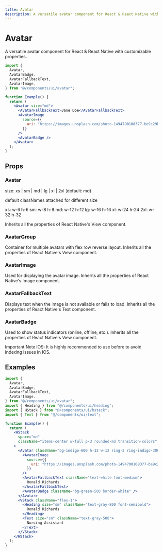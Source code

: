 ```yaml
---
title: Avatar
description: A versatile avatar component for React & React Native with customizable properties.
---
```


# Avatar

A versatile avatar component for React & React Native with customizable properties.

```jsx
import {
  Avatar,
  AvatarBadge,
  AvatarFallbackText,
  AvatarImage,
} from "@/components/ui/avatar";

function Example() {
  return (
    <Avatar size="md">
      <AvatarFallbackText>Jane Doe</AvatarFallbackText>
      <AvatarImage
        source={{
          uri: "https://images.unsplash.com/photo-1494790108377-be9c29b29330?ixlib=rb-1.2.1&ixid=MnwxMjA3fDB8MHxwaG90by1wYWdlfHx8fGVufDB8fHx8&auto=format&fit=crop&w=687&q=80",
        }}
      />
      <AvatarBadge />
    </Avatar>
  );
}
```

## Props

### Avatar

size: xs | sm | md | lg | xl | 2xl (default: md)

default classNames attached for different size

xs: w-6 h-6
sm: w-8 h-8
md: w-12 h-12
lg: w-16 h-16
xl: w-24 h-24
2xl: w-32 h-32

Inherits all the properties of React Native's View component.

### AvatarGroup

Container for multiple avatars with flex row reverse layout.
Inherits all the properties of React Native's View component.

### AvatarImage

Used for displaying the avatar image.
Inherits all the properties of React Native's Image component.

### AvatarFallbackText

Displays text when the image is not available or fails to load.
Inherits all the properties of React Native's Text component.

### AvatarBadge

Used to show status indicators (online, offline, etc.).
Inherits all the properties of React Native's View component.

Important Note
IOS: It is highly recommended to use <AvatarFallbackText /> before <AvatarImage /> to avoid indexing issues in IOS.

## Examples

```jsx
import {
  Avatar,
  AvatarBadge,
  AvatarFallbackText,
  AvatarImage,
} from "@/components/ui/avatar";
import { Heading } from "@/components/ui/heading";
import { HStack } from "@/components/ui/hstack";
import { Text } from "@/components/ui/text";

function Example() {
  return (
    <HStack
      space="md"
      className="items-center w-full p-3 rounded-md transition-colors"
    >
      <Avatar className="bg-indigo-600 h-12 w-12 ring-2 ring-indigo-300 shadow-sm">
        <AvatarImage
          source={{
            uri: "https://images.unsplash.com/photo-1494790108377-be9c29b29330?ixlib=rb-1.2.1&ixid=MnwxMjA3fDB8MHxwaG90by1wYWdlfHx8fGVufDB8fHx8&auto=format&fit=crop&w=687&q=80",
          }}
        />
        <AvatarFallbackText className="text-white font-medium">
          Ronald Richards
        </AvatarFallbackText>
        <AvatarBadge className="bg-green-500 border-white" />
      </Avatar>
      <VStack className="flex-1">
        <Heading size="sm" className="text-gray-800 font-semibold">
          Ronald Richards
        </Heading>
        <Text size="sm" className="text-gray-500">
          Nursing Assistant
        </Text>
      </VStack>
    </HStack>
  );
}
```
